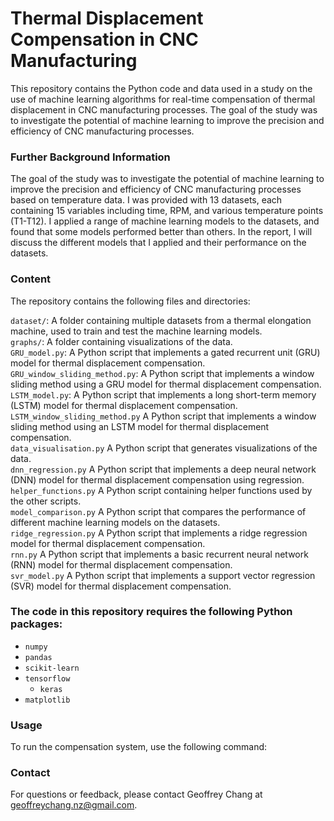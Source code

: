 # Thermal Displacement Compensation in CNC Manufacturing
This repository contains the Python code and data used in a study on the use of machine learning algorithms for real-time compensation of thermal displacement in CNC manufacturing processes. The goal of the study was to investigate the potential of machine learning to improve the precision and efficiency of CNC manufacturing processes.

### Further Background Information
The goal of the study was to investigate the potential of machine learning to improve the precision and efficiency of CNC manufacturing processes based on temperature data. I was provided with 13 datasets, each containing 15 variables including time, RPM, and various temperature points (T1-T12). I applied a range of machine learning models to the datasets, and found that some models performed better than others. In the report, I will discuss the different models that I applied and their performance on the datasets.


### Content
The repository contains the following files and directories:

`dataset/`: A folder containing multiple datasets from a thermal elongation machine, used to train and test the machine learning models.<br>
`graphs/`: A folder containing visualizations of the data.<br>
`GRU_model.py`: A Python script that implements a gated recurrent unit (GRU) model for thermal displacement compensation.<br>
`GRU_window_sliding_method.py`: A Python script that implements a window sliding method using a GRU model for thermal displacement compensation.<br>
`LSTM_model.py`: A Python script that implements a long short-term memory (LSTM) model for thermal displacement compensation.<br>
`LSTM_window_sliding_method.py` A Python script that implements a window sliding method using an LSTM model for thermal displacement compensation.<br>
`data_visualisation.py` A Python script that generates visualizations of the data.<br>
`dnn_regression.py` A Python script that implements a deep neural network (DNN) model for thermal displacement compensation using regression.<br>
`helper_functions.py` A Python script containing helper functions used by the other scripts.<br>
`model_comparison.py` A Python script that compares the performance of different machine learning models on the datasets.<br>
`ridge_regression.py` A Python script that implements a ridge regression model for thermal displacement compensation.<br>
`rnn.py` A Python script that implements a basic recurrent neural network (RNN) model for thermal displacement compensation.<br>
`svr_model.py` A Python script that implements a support vector regression (SVR) model for thermal displacement compensation.<br>

### The code in this repository requires the following Python packages:

* `numpy`
* `pandas`
* `scikit-learn`
* `tensorflow`
  * `keras`
* `matplotlib`


### Usage
To run the compensation system, use the following command:

### Contact
For questions or feedback, please contact Geoffrey Chang at geoffreychang.nz@gmail.com.
